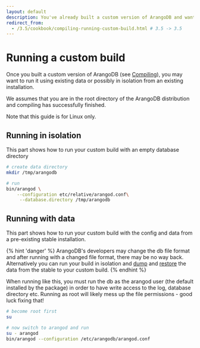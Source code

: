 ```yaml
---
layout: default
description: You've already built a custom version of ArangoDB and want to run it
redirect_from:
  - /3.5/cookbook/compiling-running-custom-build.html # 3.5 -> 3.5
---
```

Running a custom build
======================

Once you built a custom version of ArangoDB (see [Compiling](compiling.html)),
you may want to run it using existing data or possibly in isolation from an
existing installation.

We assumes that you are in the root directory of the ArangoDB distribution
and compiling has successfully finished.

Note that this guide is for Linux only.

Running in isolation
--------------------

This part shows how to run your custom build with an empty database directory

```bash
# create data directory
mkdir /tmp/arangodb

# run
bin/arangod \
    --configuration etc/relative/arangod.conf\
     --database.directory /tmp/arangodb
```

Running with data
-----------------

This part shows how to run your custom build with the config and data from a pre-existing stable installation.

{% hint 'danger' %}
ArangoDB's developers may change the db file format and after running with a
changed file format, there may be no way back. Alternatively you can run your
build in isolation and [dump](../programs-arangodump.html) and
[restore](../programs-arangorestore.html) the data from the
stable to your custom build.
{% endhint %}

When running like this, you must run the db as the arangod user (the default
installed by the package) in order to have write access to the log, database
directory etc. Running as root will likely mess up the file permissions - good
luck fixing that!

```bash
# become root first
su

# now switch to arangod and run
su - arangod
bin/arangod --configuration /etc/arangodb/arangod.conf
```
